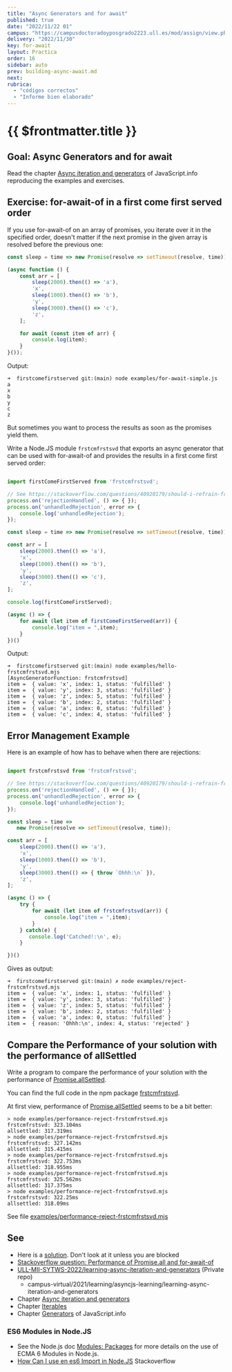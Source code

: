 ```yaml
---
title: "Async Generators and for await"
published: true
date: "2022/11/22 01"
campus: "https://campusdoctoradoyposgrado2223.ull.es/mod/assign/view.php?id=792"
delivery: "2022/11/30"
key: for-await
layout: Practica
order: 16
sidebar: auto
prev: building-async-await.md
next: 
rubrica:
  - "códigos correctos"
  - "Informe bien elaborado"
---
```


# {{ $frontmatter.title }}

## Goal: Async Generators and for await

Read the chapter [Async iteration and generators](https://javascript.info/async-iterators-generators) of JavaScript.info reproducing the examples and exercises.

## Exercise: for-await-of in a first come first served order

If you use for-await-of on an array of promises, you iterate over it in the specified order, doesn't matter if the next promise in the given array is resolved before the previous one:

```javascript
const sleep = time => new Promise(resolve => setTimeout(resolve, time));

(async function () {
    const arr = [
        sleep(2000).then(() => 'a'),
        'x',
        sleep(1000).then(() => 'b'),
        'y',
        sleep(3000).then(() => 'c'),
        'z',
    ];

    for await (const item of arr) {
        console.log(item);
    }
}());
```

Output:

```
➜  firstcomefirstserved git:(main) node examples/for-await-simple.js 
a
x
b
y
c
z
```

But sometimes you want to process the results as soon as the promises yield them. 

Write a Node.JS module `frstcmfrstsvd` that exports an async generator that can be used with for-await-of and provides the results in a first come first served order:

```javascript

import firstComeFirstServed from 'frstcmfrstsvd';

// See https://stackoverflow.com/questions/40920179/should-i-refrain-from-handling-promise-rejection-asynchronously
process.on('rejectionHandled', () => { });
process.on('unhandledRejection', error => {
    console.log('unhandledRejection');
});

const sleep = time => new Promise(resolve => setTimeout(resolve, time));

const arr = [
    sleep(2000).then(() => 'a'),
    'x',
    sleep(1000).then(() => 'b'),
    'y',
    sleep(3000).then(() => 'c'),
    'z',
];

console.log(firstComeFirstServed);

(async () => {
    for await (let item of firstComeFirstServed(arr)) {
        console.log("item = ",item);
    }
})()
```

Output:

```
➜  firstcomefirstserved git:(main) node examples/hello-frstcmfrstsvd.mjs 
[AsyncGeneratorFunction: frstcmfrstsvd]
item =  { value: 'x', index: 1, status: 'fulfilled' }
item =  { value: 'y', index: 3, status: 'fulfilled' }
item =  { value: 'z', index: 5, status: 'fulfilled' }
item =  { value: 'b', index: 2, status: 'fulfilled' }
item =  { value: 'a', index: 0, status: 'fulfilled' }
item =  { value: 'c', index: 4, status: 'fulfilled' }
```

## Error Management Example

Here is an example of how has to behave when there are rejections:

```js

import frstcmfrstsvd from 'frstcmfrstsvd';

// See https://stackoverflow.com/questions/40920179/should-i-refrain-from-handling-promise-rejection-asynchronously
process.on('rejectionHandled', () => { });
process.on('unhandledRejection', error => {
    console.log('unhandledRejection');
});

const sleep = time => 
   new Promise(resolve => setTimeout(resolve, time));

const arr = [
    sleep(2000).then(() => 'a'),
    'x',
    sleep(1000).then(() => 'b'),
    'y',
    sleep(3000).then(() => { throw `Ohhh:\n` }),
    'z',
];

(async () => {
    try {
        for await (let item of frstcmfrstsvd(arr)) {
            console.log("item = ",item);
        }
    } catch(e) {
       console.log('Catched!:\n', e);
    }

})()
```

Gives as output:

```
➜  firstcomefirstserved git:(main) ✗ node examples/reject-frstcmfrstsvd.mjs 
item =  { value: 'x', index: 1, status: 'fulfilled' }
item =  { value: 'y', index: 3, status: 'fulfilled' }
item =  { value: 'z', index: 5, status: 'fulfilled' }
item =  { value: 'b', index: 2, status: 'fulfilled' }
item =  { value: 'a', index: 0, status: 'fulfilled' }
item =  { reason: 'Ohhh:\n', index: 4, status: 'rejected' }
```

## Compare the Performance of your solution with the performance of  allSettled

 Write  a program to compare the performance of your solution with the performance of [Promise.allSettled](https://developer.mozilla.org/en-US/docs/Web/JavaScript/Reference/Global_Objects/Promise/allSettled). 

You can find the full code in the npm package [frstcmfrstsvd](https://www.npmjs.com/package/frstcmfrstsvd).

At first view, performance of [Promise.allSettled](https://developer.mozilla.org/en-US/docs/Web/JavaScript/Reference/Global_Objects/Promise/allSettled) seems to be a bit better:

 ```
> node examples/performance-reject-frstcmfrstsvd.mjs
frstcmfrstsvd: 323.104ms
allsettled: 317.319ms
> node examples/performance-reject-frstcmfrstsvd.mjs
frstcmfrstsvd: 327.142ms
allsettled: 315.415ms
> node examples/performance-reject-frstcmfrstsvd.mjs
frstcmfrstsvd: 322.753ms
allsettled: 318.955ms
> node examples/performance-reject-frstcmfrstsvd.mjs
frstcmfrstsvd: 325.562ms
allsettled: 317.375ms
> node examples/performance-reject-frstcmfrstsvd.mjs
frstcmfrstsvd: 322.25ms
allsettled: 318.09ms
```

See file [examples/performance-reject-frstcmfrstsvd.mjs](https://github.com/crguezl/frstcmfrstsvd/blob/HEAD/examples/performance-reject-frstcmfrstsvd.mjs)


## See

* Here is a [solution](https://github.com/crguezl/frstcmfrstsvd). Don't look at it unless you are blocked
* [Stackoverflow question: Performance of Promise.all and for-await-of](https://stackoverflow.com/questions/51916636/performance-of-promise-all-and-for-await-of)
* [ULL-MII-SYTWS-2022/learning-async-iteration-and-generators](https://github.com/ULL-MII-SYTWS-2022/learning-async-iteration-and-generators) (Private repo)
  * campus-virtual/2021/learning/asyncjs-learning/learning-async-iteration-and-generators
* Chapter [Async iteration and generators](https://javascript.info/async-iterators-generators)
* Chapter [Iterables](https://javascript.info/iterable)
* Chapter [Generators](https://javascript.info/generators) of JavaScript.info

### ES6 Modules in Node.JS

* See the Node.js doc [Modules: Packages](https://nodejs.org/api/packages.html#packages_determining_module_system) for more details on the use of ECMA 6 Modules in Node.js.
* [How Can I use en es6 Import in Node.JS](https://stackoverflow.com/questions/45854169/how-can-i-use-an-es6-import-in-node-js#:~:text=You%20can%20also%20use%20npm,import%20in%20your%20JavaScript%20files.
) Stackoverflow